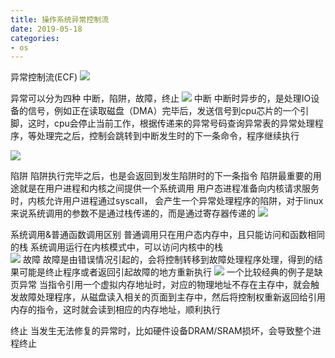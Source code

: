 ```yaml
--- 
title: 操作系统异常控制流 
date: 2019-05-18
categories: 
- os 
---
```


异常控制流(ECF)
![](https://cdn.jsdelivr.net/gh/nber1994/fu0k@master/uPic/20190517153730909_506308961.png)

异常可以分为四种
中断，陷阱，故障，终止
![](https://cdn.jsdelivr.net/gh/nber1994/fu0k@master/uPic/20190517153750312_1204498113.png)
中断
中断时异步的，是处理IO设备的信号，例如正在读取磁盘（DMA）完毕后，发送信号到cpu芯片的一个引脚，这时，cpu会停止当前工作，根据传递来的异常号码查询异常表的异常处理程序，等处理完之后，控制会跳转到中断发生时的下一条命令，程序继续执行

![](https://cdn.jsdelivr.net/gh/nber1994/fu0k@master/uPic/20190517153805686_1818928569.png)

陷阱
陷阱执行完毕之后，也是会返回到发生陷阱时的下一条指令
陷阱最重要的用途就是在用户进程和内核之间提供一个系统调用
用户态进程准备向内核请求服务时，内核允许用户进程通过syscall， 会产生一个异常处理程序的陷阱，对于linux来说系统调用的参数不是通过栈传递的，而是通过寄存器传递的
![](https://cdn.jsdelivr.net/gh/nber1994/fu0k@master/uPic/20190517153822014_1302744138.png)


系统调用&普通函数调用区别
普通调用只在用户态内存中，且只能访问和函数相同的栈
系统调用运行在内核模式中，可以访问内核中的栈	
![](https://cdn.jsdelivr.net/gh/nber1994/fu0k@master/uPic/20190517153840122_1624946201.png)
故障
故障是由错误情况引起的，会将控制转移到故障处理程序处理，得到的结果可能是终止程序或者返回引起故障的地方重新执行
![](https://cdn.jsdelivr.net/gh/nber1994/fu0k@master/uPic/20190517153855901_921261308.png)
一个比较经典的例子是缺页异常
当指令引用一个虚拟内存地址时，对应的物理地址不存在主存中，就会触发故障处理程序，从磁盘读入相关的页面到主存中，然后将控制权重新返回给引用内存的指令，这时就会读到相应的内存地址，顺利执行

终止
当发生无法修复的异常时，比如硬件设备DRAM/SRAM损坏，会导致整个进程终止
